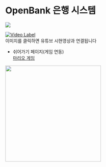 # OpenBank 은행 시스템

<img src="https://github.com/juyub/tp-JooBank/assets/126839881/ca8ab77c-f89b-413f-a40f-d708887e7b35" /> 
<br>

[![Video Label](http://img.youtube.com/vi/wtnYC-bXieo/0.jpg)](https://youtu.be/wtnYC-bXieo)
<br>
이미지를 클릭하면 유튜브 시현영상과 연결됩니다

- 쉬어가기 페이지(게임 연동)<br>
  <a href="https://github.com/juyub/web-basic">마리오 게임</a> <br>
<img src="https://github.com/juyub/tp-JooBank/assets/126839881/17409170-389a-4f50-8776-3ee1a120e1d8" width="300" /> 
